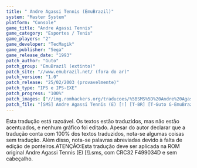 ```yaml
---
title: " Andre Agassi Tennis (EmuBrazil)"
system: "Master System"
platform: "Console"
game_title: "Andre Agassi Tennis"
game_category: "Esportes / Tenis"
game_players: "2"
game_developer: "TecMagik"
game_publisher: "Sega"
game_release_date: "1993"
patch_author: "Guto"
patch_group: "EmuBrazil (extinto)"
patch_site: "//www.emubrazil.net/ (fora do ar)"
patch_version: "1.0"
patch_release: "25/02/2003 (provavelmente)"
patch_type: "IPS e IPS-EXE"
patch_progress: "100%"
patch_images: ["//img.romhackers.org/traducoes/%5BSMS%5D%20Andre%20Agassi%20Tennis%20-%20EmuBrazil%20-%201.png","//img.romhackers.org/traducoes/%5BSMS%5D%20Andre%20Agassi%20Tennis%20-%20EmuBrazil%20-%202.png","//img.romhackers.org/traducoes/%5BSMS%5D%20Andre%20Agassi%20Tennis%20-%20EmuBrazil%20-%203.png"]
patch_file: "[SMS] Andre Agassi Tennis (E) [!] [T-BR] [T-Guto G-EmuBrazil] [V-1.0 P-100% A-2003].zip"
---
```

Esta tradução está razoável. Os textos estão traduzidos, mas não estão acentuados, e nenhum gráfico foi editado. Apesar do autor declarar que a tradução conta com 100% dos textos traduzidos, nota-se algumas coisas sem tradução. Além disso, nota-se palavras abreviadas devido à falta de edição de ponteiros.ATENÇÃO:Esta tradução deve ser aplicada na ROM original Andre Agassi Tennis (E) [!].sms, com CRC32 F499034D e sem cabeçalho.